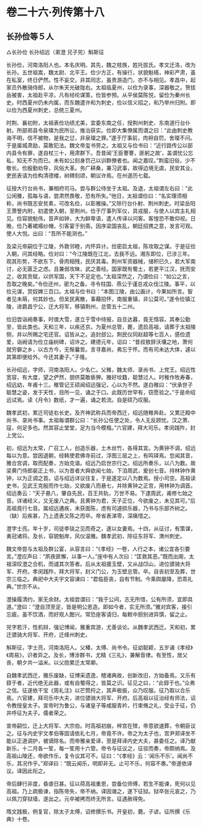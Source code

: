 # 卷二十六·列传第十八

## 长孙俭等５人

△长孙俭 长孙绍远（弟澄 兄子兕）斛斯征

长孙俭，河南洛阳人也。本名庆明。其先，魏之枝族，姓托拔氏。孝文迁洛，改为长孙。五世祖嵩，魏太尉、北平王。俭少方正，有操行，状貌魁梧，神彩严肃，虽在私室，终日俨然。性不妄交，非其同志，虽贵游造门，亦不与相见。孝昌中，起家员外散骑侍郎，从尔朱天光破陇右。太祖临夏州，以俭为录事，深器敬之。贺拔岳被害，太祖赴平凉，凡有经纶谋策，俭皆参预。从平侯莫陈悦，留俭为秦州长史。时西夏州仍未内属，而东魏遣许和为刺史，俭以信义招之，和乃举州归附。即以俭为西夏州刺史，总统三夏州。

时荆、襄初附，太祖表俭功绩尤美，宜委东南之任，授荆州刺史、东南道行台仆射。所部郑县令泉璨为民所讼，推治获实。俭即大集僚属而谓之曰：“此由刺史教诲不明，信不被物，是我之愆，非泉璨之罪。”遂于厅事前，肉袒自罚，舍璨不问。于是属城肃励，莫敢犯法。魏文帝玺书劳之。太祖又与俭书曰：“近行路传公以部内县令有罪，遂自杖三十，用肃群下。吾昔闻‘王臣謇謇，匪躬之故’，盖谓忧公忘私，知无不为而已。未有如公刻身罚己以训群僚者也。闻之嘉叹。”荆蛮旧俗，少不敬长。俭殷勤劝导，风俗大革。务广耕桑，兼习武事，故得边境无虞，民安其业。吏民表请为俭构清德楼，树碑刻颂，朝议许焉。在州遂历七载。

征授大行台尚书，兼相府司马。尝与群公侍坐于太祖。及退，太祖谓左右曰：“此公闲雅，孤每与语，尝肃然畏敬，恐有所失。”他日，太祖谓俭曰：“名实理须相称，尚书既志安贫素，可改名俭，以彰雅操。”又除行台仆射、荆州刺史。时梁岳阳王萧詧内附，初遣使入朝，至荆州。俭于厅事列军仪，具戎服，与使人以宾主礼相见。俭容貌魁伟，音声如钟，大为鲜卑语，遣人传译以问客。客惶恐不敢仰视。日晚，俭乃著裙襦纱帽，引客宴于别斋。因序梁国丧乱，朝廷招携之意，发言可观。使人大悦。出曰：“吾所不能测也。”

及梁元帝嗣位于江陵，外敦邻睦，内怀异计。俭密启太祖，陈攻取之谋。于是征俭入朝，问其经略。俭对曰：“今江陵既在江北，去我不远。湘东即位，已涉三年。观其形势，不欲东下。骨肉相残，民厌其毒。荆州军资器械，储积已久，若大军南讨，必无匮乏之虑。且兼弱攻昧，武之善经。国家既有蜀土，若更平江汉，抚而安之，收其贡赋，以供军国，天下不足定也。”太祖深然之，乃谓俭曰：“如公之言，吾取之晚矣。”令俭还州，密为之备。寻令柱国、燕公于谨总戎众伐江陵。事平，以俭元谋，赏奴婢三百口。太祖与俭书曰：“本图江陵，由公画计，今果如所言。智者见未萌，何其妙也。但吴民离散，事藉招怀，南服重镇，非公莫可。”遂令俭镇江陵，进爵昌宁公，迁大将军，移镇荆州，总管五十二州。

俭旧尝诣阙奏事，时值大雪，遂立于雪中待报，自旦达暮，竟无惰容。其奉公勤至，皆此类也。天和三年，以疾还京。为夏州总管，薨，遗启高祖，请葬于太祖陵侧，并以所赐之宅还官。诏皆从之。追封郐公。荆民仪同赵超等七百人，感俭遗爱，诣阙请为俭立庙树碑，诏许之。建德元年，诏曰：“昔叔敖辞沃壤之地，萧何就穷僻之乡，以古方今，无惭曩哲。言寻嘉尚，弗忘于怀。而有司未达大体，遽以其第即便给外。今还其妻子。”子隆。

长孙绍远，字师，河南洛阳人。少名仁。父稚，魏太师、录尚书、上党王。绍远性宽容，有大度，望之俨然，朋侪莫敢亵狎。雅好坟籍，聪慧过人。时稚作牧寿春，绍远幼，年甫十三。稚管记王硕闻绍远强记，心以为不然。遂白稚曰：“伏承世子聪慧之姿，发于天性，目所一见，诵之于口。此既历世罕有，窃愿验之。”于是命绍远试焉。读《月令》数纸，才一遍，诵之若流。自是硕乃叹服。

魏孝武初，累迁司徒右长史。及齐神武称兵而帝西迁，绍远随稚奔赴。又累迁殿中尚书、录尚书事。太祖每谓群公曰：“长孙公任使之处，令人无反顾忧。汉之萧、寇，何足多也。然其容止堂堂，足为当今模楷。”六官建，拜大司乐。孝闵践阼，封上党公。

初，绍远为太常，广召工人，创造乐器，土木丝竹，各得其宜。为黄钟不调，绍远每以为意。尝因退朝，经韩使君佛寺前过，浮图三层之上，有鸣铎焉。忽闻其音，雅合宫调，取而配奏，方始克谐。绍远乃启世宗行之。绍远所奏乐，以八为数。故梁黄门侍郎裴正上书，以为昔者大舜欲闻七始，下洎周武，爰创七音。持林钟作黄钟，以为正调之首。诏与绍远详议往复，于是遂定以八为数焉。授小司空。高祖读史书，见武王克殷而作七始，又欲废八而悬七，并除黄钟之正宫，用林钟为调首。绍远奏云：“天子悬八，肇自先民，百王共轨，万世不易。下逮周武，甫修七始之音。详诸经义，又无废八之典。且黄钟为君，天子正位，今欲废之，未见其可。”后高祖竟行七音。属绍远遘疾，未获面陈，虑有司遽损乐器，乃书与乐部齐树之。（缺）后疾甚，乃上遗表又陈之而卒。帝省表涕零，深痛惜之。

澄字士亮。年十岁，司徒李琰之见而奇之，遂以女妻焉。十四，从征讨，有策谋，勇冠诸将。及长，容貌魁岸，风仪温雅。魏孝武初，除征东将军、渭州刺史。

魏文帝尝与太祖及群公宴，从容言曰：“《孝经》一卷，人行之本，诸公宜各引要言。”澄应声曰：“夙夜匪懈，以事一人。”座中有人次曰：“匡救其恶。”既而出阁，太祖深叹澄之合机，而谴其次答者。后从太祖援玉壁，又从战邙山，进位骠骑大将军、开府。孝闵践阼，拜大将军，封义门公，为玉壁总管。卒。自丧初至及葬，世宗三临之。典祀中大夫宇文容谏曰：“君临臣丧，自有节制。今乘舆屡降，恐乖礼典。”世宗不从。

澄操履清约，家无余财。太祖尝谓曰：“我于公间，志无所惜，公有所须，宜即具道。”澄曰：“澄自顶至足，皆是明公恩造。即如今者，实无所须。”雅对宾客，接引忘疲。虽不饮酒，而好观人酣兴。常恐座客请归，每敕中厨别进异馔，留之止。

兕字若汗，性机辩，强记博闻，雅重宾游，尤善谈论。从魏孝武西迁。天和初，累迁骠骑大将军、开府，迁绛州刺史。

斛斯征，字士亮，河南洛阳人。父椿，太傅、尚书令。征幼聪颖，五岁诵《孝经》《周易》，识者异之。及长，博涉群书，尤精《三礼》，兼解音律。有至性，居父丧，朝夕共一溢米。以父勋累迁太常卿。

自魏孝武西迁，雅乐废缺，征博采遗逸，稽诸典故，创新改旧，方始备焉。又乐有錞于者，近代绝无此器，或有自蜀得之，皆莫之识。征见之曰，：“此錞于也。”众弗之信。征遂依干宝《周礼注》以芒筒捋之，其声极振，众乃叹服。征乃取以合乐焉。六官建，拜司乐中大夫，进位骠骑大将军、开府。后高祖以征治经有师法，诏令教授皇太子。宣帝时为鲁公，与诸皇子等咸服青衿，行束脩之礼，受业于征，仍并呼征为夫子。儒者荣之。

宣帝嗣位，迁上大将军、大宗伯。时高祖初崩，梓宫在殡，帝意欲速葬，令朝臣议之。征与内史宇文孝伯等固请依礼七月，帝竟不许。帝之为太子也，宫尹郑译坐不能以正道调护，被谪除名。而帝雅亲爱译，至是拜译内史大夫，甚委任之。译乃献新乐，十二月各一笙，每一笙用十六管。帝令与征议之，征驳而奏，帝颇纳焉。及高祖山陵还，帝欲作乐，复令议其可不。征曰：“《孝经》云：‘闻乐不乐’。闻尚不乐，其况作乎。”郑译曰：“既云闻乐，明即非无。止可不乐，何容不奏。”帝遂依译议。译因此衔之。

帝后肆行非度，昏虐日甚。征以荷高祖重恩，尝备位师傅，若生不能谏，死何以见高祖。乃上疏极谏，指陈帝失，帝不纳。译因谮之，遂下征狱。狱卒张元哀之，乃以佩刀穿狱墙，遂出之。元卒被拷而终无所言。征遇赦得免。

隋文践极，例复官，除太子太傅，诏修撰乐书。开皇初，薨。子谚。征所撰《乐典》十卷。

